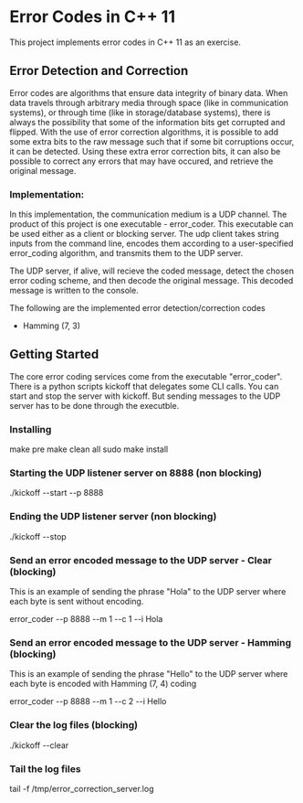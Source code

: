 # Error Codes in C++ 11

This project implements error codes in C++ 11 as an exercise. 


## Error Detection and Correction

Error codes are algorithms that ensure data integrity of binary data. When data travels through
arbitrary media through space (like in communication systems), or through time (like in storage/database systems), there is always the possibility that some of the information bits get corrupted and flipped. With the use of error correction algorithms, it is possible to add 
some extra bits to the raw message such that if some bit corruptions occur, it can be detected. Using these extra error correction bits, it can also be possible to correct any errors that may have occured, and retrieve the original message.


### Implementation:

In this implementation, the communication medium is a UDP channel. The product of this project is one executable - error_coder. This executable can be used either as a client
or blocking server. The udp client takes string inputs from the command line, encodes them according to a user-specified error_coding algorithm, and transmits them to the UDP server.

The UDP server, if alive, will recieve the coded message, detect the chosen error coding scheme, and then decode the original message. This decoded message is written to the console.

The following are the implemented error detection/correction codes

* Hamming (7, 3) 


## Getting Started

The core error coding services come from the executable "error_coder". There is a python scripts kickoff that delegates some CLI calls. You can start and stop the server with kickoff. But sending messages to the UDP server has to be done through the executble.

### Installing

make pre
make clean all
sudo make install

### Starting the UDP listener server on 8888 (non blocking)

./kickoff --start --p 8888

### Ending the UDP listener server (non blocking)

./kickoff --stop

### Send an error encoded message to the UDP server - Clear (blocking)

This is an example of sending the phrase "Hola" to the UDP server 
where each byte is sent without encoding.

error_coder --p 8888 --m 1 --c 1 --i Hola

### Send an error encoded message to the UDP server - Hamming (blocking)

This is an example of sending the phrase "Hello" to the UDP server 
where each byte is encoded with Hamming (7, 4) coding

error_coder --p 8888 --m 1 --c 2 --i Hello

### Clear the log files (blocking)

./kickoff --clear

### Tail the log files

tail -f /tmp/error_correction_server.log